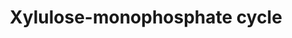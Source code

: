 ---
annotations:
- id: PW:0000002
  parent: classic metabolic pathway
  type: Pathway Ontology
  value: classic metabolic pathway
authors:
- J.Heckman
- MaintBot
- Egonw
- Mkutmon
description: ''
last-edited: 2016-07-22
organisms:
- Saccharomyces cerevisiae
redirect_from:
- /index.php/Pathway:WP361
- /instance/WP361
- /instance/WP361_r87431
revision: r87431
schema-jsonld:
- '@context': https://schema.org/
  '@id': https://wikipathways.github.io/pathways/WP361.html
  '@type': Dataset
  creator:
    '@type': Organization
    name: WikiPathways
  description: ''
  keywords:
  - ADP
  - ATP
  - DAK1
  - DAK2
  - FBA1
  - FBP1
  - TKL1
  - erythrose-4-phosphate
  - formaldehyde
  - fructose-6-phosphate
  - glyceraldehyde-3-phosphate
  - phosphate
  - xylulose-5-phosphate
  license: CC0
  name: Xylulose-monophosphate cycle
seo: CreativeWork
title: Xylulose-monophosphate cycle
wpid: WP361
---